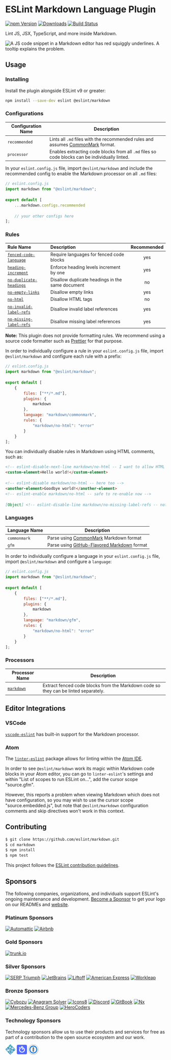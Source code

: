 # ESLint Markdown Language Plugin

[![npm Version](https://img.shields.io/npm/v/@eslint/markdown.svg)](https://www.npmjs.com/package/@eslint/markdown)
[![Downloads](https://img.shields.io/npm/dm/@eslint/markdown.svg)](https://www.npmjs.com/package/@eslint/markdown)
[![Build Status](https://github.com/eslint/markdown/workflows/CI/badge.svg)](https://github.com/eslint/markdown/actions)

Lint JS, JSX, TypeScript, and more inside Markdown.

<img
    src="screenshot.png"
    height="142"
    width="432"
    alt="A JS code snippet in a Markdown editor has red squiggly underlines. A tooltip explains the problem."
/>

## Usage

### Installing

Install the plugin alongside ESLint v9 or greater:

```sh
npm install --save-dev eslint @eslint/markdown
```

### Configurations

| **Configuration Name** | **Description** |
|---------------|-----------------|
| `recommended` | Lints all `.md` files with the recommended rules and assumes [CommonMark](https://commonmark.org/) format. |
| `processor` | Enables extracting code blocks from all `.md` files so code blocks can be individually linted. |

In your `eslint.config.js` file, import `@eslint/markdown` and include the recommended config to enable the Markdown processor on all `.md` files:

```js
// eslint.config.js
import markdown from "@eslint/markdown";

export default [
    ...markdown.configs.recommended

    // your other configs here
];
```

### Rules

<!-- NOTE: The following table is autogenerated. Do not manually edit. -->

<!-- Rule Table Start -->
| **Rule Name** | **Description** | **Recommended** |
| :- | :- | :-: |
| [`fenced-code-language`](./docs/rules/fenced-code-language.md) | Require languages for fenced code blocks | yes |
| [`heading-increment`](./docs/rules/heading-increment.md) | Enforce heading levels increment by one | yes |
| [`no-duplicate-headings`](./docs/rules/no-duplicate-headings.md) | Disallow duplicate headings in the same document | no |
| [`no-empty-links`](./docs/rules/no-empty-links.md) | Disallow empty links | yes |
| [`no-html`](./docs/rules/no-html.md) | Disallow HTML tags | no |
| [`no-invalid-label-refs`](./docs/rules/no-invalid-label-refs.md) | Disallow invalid label references | yes |
| [`no-missing-label-refs`](./docs/rules/no-missing-label-refs.md) | Disallow missing label references | yes |
<!-- Rule Table End -->

**Note:** This plugin does not provide formatting rules. We recommend using a source code formatter such as [Prettier](https://prettier.io) for that purpose.

In order to individually configure a rule in your `eslint.config.js` file, import `@eslint/markdown` and configure each rule with a prefix:

```js
// eslint.config.js
import markdown from "@eslint/markdown";

export default [
    {
        files: ["**/*.md"],
        plugins: {
            markdown
        },
        language: "markdown/commonmark",
        rules: {
            "markdown/no-html": "error"
        }
    }
];
```

You can individually disable rules in Markdown using HTML comments, such as:

```markdown
<!-- eslint-disable-next-line markdown/no-html -- I want to allow HTML here -->
<custom-element>Hello world!</custom-element>

<!-- eslint-disable markdown/no-html -- here too -->
<another-element>Goodbye world!</another-element>
<!-- eslint-enable markdown/no-html -- safe to re-enable now -->

[Object] <!-- eslint-disable-line markdown/no-missing-label-refs -- not meant to be a link ref -->
```

### Languages

| **Language Name** | **Description** |
|---------------|-----------------|
| `commonmark` | Parse using [CommonMark](https://commonmark.org) Markdown format | 
| `gfm` | Parse using [GitHub-Flavored Markdown](https://github.github.com/gfm/) format | 

In order to individually configure a language in your `eslint.config.js` file, import `@eslint/markdown` and configure a `language`:

```js
// eslint.config.js
import markdown from "@eslint/markdown";

export default [
    {
        files: ["**/*.md"],
        plugins: {
            markdown
        },
        language: "markdown/gfm",
        rules: {
            "markdown/no-html": "error"
        }
    }
];
```

### Processors

| **Processor Name** | **Description** |
|---------------|-----------------|
| [`markdown`](./docs/processors/markdown.md) | Extract fenced code blocks from the Markdown code so they can be linted separately. | 

## Editor Integrations

### VSCode

[`vscode-eslint`](https://github.com/microsoft/vscode-eslint) has built-in support for the Markdown processor.

### Atom

The [`linter-eslint`](https://atom.io/packages/linter-eslint) package allows for linting within the [Atom IDE](https://atom.io/).

In order to see `@eslint/markdown` work its magic within Markdown code blocks in your Atom editor, you can go to `linter-eslint`'s settings and within "List of scopes to run ESLint on...", add the cursor scope "source.gfm".

However, this reports a problem when viewing Markdown which does not have configuration, so you may wish to use the cursor scope "source.embedded.js", but note that `@eslint/markdown` configuration comments and skip directives won't work in this context.

## Contributing

```sh
$ git clone https://github.com/eslint/markdown.git
$ cd markdown
$ npm install
$ npm test
```

This project follows the [ESLint contribution guidelines](https://eslint.org/docs/latest/contribute/).

<!-- NOTE: This section is autogenerated. Do not manually edit.-->
<!--sponsorsstart-->

## Sponsors

The following companies, organizations, and individuals support ESLint's ongoing maintenance and development. [Become a Sponsor](https://eslint.org/donate)
to get your logo on our READMEs and [website](https://eslint.org/sponsors).

<h3>Platinum Sponsors</h3>
<p><a href="https://automattic.com"><img src="https://images.opencollective.com/automattic/d0ef3e1/logo.png" alt="Automattic" height="128"></a> <a href="https://www.airbnb.com/"><img src="https://images.opencollective.com/airbnb/d327d66/logo.png" alt="Airbnb" height="128"></a></p><h3>Gold Sponsors</h3>
<p><a href="https://trunk.io/"><img src="https://images.opencollective.com/trunkio/fb92d60/avatar.png" alt="trunk.io" height="96"></a></p><h3>Silver Sponsors</h3>
<p><a href="https://www.serptriumph.com/"><img src="https://images.opencollective.com/serp-triumph5/fea3074/logo.png" alt="SERP Triumph" height="64"></a> <a href="https://www.jetbrains.com/"><img src="https://images.opencollective.com/jetbrains/fe76f99/logo.png" alt="JetBrains" height="64"></a> <a href="https://liftoff.io/"><img src="https://images.opencollective.com/liftoff/5c4fa84/logo.png" alt="Liftoff" height="64"></a> <a href="https://americanexpress.io"><img src="https://avatars.githubusercontent.com/u/3853301" alt="American Express" height="64"></a> <a href="https://www.workleap.com"><img src="https://avatars.githubusercontent.com/u/53535748" alt="Workleap" height="64"></a></p><h3>Bronze Sponsors</h3>
<p><a href="https://cybozu.co.jp/"><img src="https://images.opencollective.com/cybozu/933e46d/logo.png" alt="Cybozu" height="32"></a> <a href="https://www.crosswordsolver.org/anagram-solver/"><img src="https://images.opencollective.com/anagram-solver/2666271/logo.png" alt="Anagram Solver" height="32"></a> <a href="https://icons8.com/"><img src="https://images.opencollective.com/icons8/7fa1641/logo.png" alt="Icons8" height="32"></a> <a href="https://discord.com"><img src="https://images.opencollective.com/discordapp/f9645d9/logo.png" alt="Discord" height="32"></a> <a href="https://www.gitbook.com"><img src="https://avatars.githubusercontent.com/u/7111340" alt="GitBook" height="32"></a> <a href="https://nx.dev"><img src="https://avatars.githubusercontent.com/u/23692104" alt="Nx" height="32"></a> <a href="https://opensource.mercedes-benz.com/"><img src="https://avatars.githubusercontent.com/u/34240465" alt="Mercedes-Benz Group" height="32"></a> <a href="https://herocoders.com"><img src="https://avatars.githubusercontent.com/u/37549774" alt="HeroCoders" height="32"></a></p>
<h3>Technology Sponsors</h3>
Technology sponsors allow us to use their products and services for free as part of a contribution to the open source ecosystem and our work.
<p><a href="https://netlify.com"><img src="https://raw.githubusercontent.com/eslint/eslint.org/main/src/assets/images/techsponsors/netlify-icon.svg" alt="Netlify" height="32"></a> <a href="https://algolia.com"><img src="https://raw.githubusercontent.com/eslint/eslint.org/main/src/assets/images/techsponsors/algolia-icon.svg" alt="Algolia" height="32"></a> <a href="https://1password.com"><img src="https://raw.githubusercontent.com/eslint/eslint.org/main/src/assets/images/techsponsors/1password-icon.svg" alt="1Password" height="32"></a></p>
<!--sponsorsend-->
